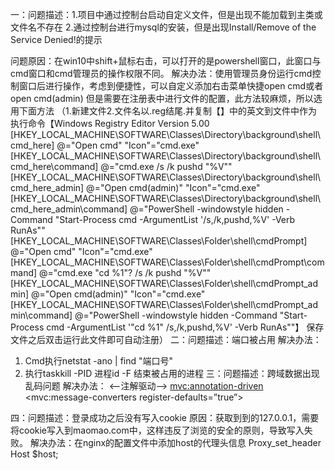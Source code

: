 一：问题描述：1.项目中通过控制台启动自定义文件，但是出现不能加载到主类或文件名不存在
		2.通过控制台进行mysql的安装，但是出现Install/Remove of the Service Denied!的提示

问题原因：在win10中shift+鼠标右击，可以打开的是powershell窗口，此窗口与cmd窗口和cmd管理员的操作权限不同。
解决办法：使用管理员身份运行cmd控制窗口后进行操作，考虑到便捷性，可以自定义添加右击菜单快捷open cmd或者open cmd(admin)
但是需要在注册表中进行文件的配置，此方法较麻烦，所以选用下面方法
（1.新建文件2.文件名以.reg结尾.并复制【】中的英文到文件中作为执行命令【Windows Registry Editor Version 5.00
[HKEY_LOCAL_MACHINE\SOFTWARE\Classes\Directory\background\shell\cmd_here]
@="Open cmd"
"Icon"="cmd.exe"
[HKEY_LOCAL_MACHINE\SOFTWARE\Classes\Directory\background\shell\cmd_here\command]
@="cmd.exe /s /k pushd \"%V\""
[HKEY_LOCAL_MACHINE\SOFTWARE\Classes\Directory\background\shell\cmd_here_admin]
@="Open cmd(admin)"
"Icon"="cmd.exe"
[HKEY_LOCAL_MACHINE\SOFTWARE\Classes\Directory\background\shell\cmd_here_admin\command]
@="PowerShell -windowstyle hidden -Command \"Start-Process cmd -ArgumentList '/s,/k,pushd,%V' -Verb RunAs\""
[HKEY_LOCAL_MACHINE\SOFTWARE\Classes\Folder\shell\cmdPrompt]
@="Open cmd"
"Icon"="cmd.exe"
[HKEY_LOCAL_MACHINE\SOFTWARE\Classes\Folder\shell\cmdPrompt\command]
@="cmd.exe \"cd %1\"? /s /k pushd \"%V\""
[HKEY_LOCAL_MACHINE\SOFTWARE\Classes\Folder\shell\cmdPrompt_admin]
@="Open cmd(admin)"
"Icon"="cmd.exe"
[HKEY_LOCAL_MACHINE\SOFTWARE\Classes\Folder\shell\cmdPrompt_admin\command]
@="PowerShell -windowstyle hidden -Command \"Start-Process cmd -ArgumentList '\"cd %1\" /s,/k,pushd,%V' -Verb RunAs\""】
保存文件之后双击运行此文件即可自动注册）
二：问题描述：端口被占用
解决办法：
1.	Cmd执行netstat -ano | find "端口号"
2.	执行taskkill -PID 进程id -F
结束被占用的进程
三：问题描述：跨域数据出现乱码问题
解决办法：
<--注解驱动-->
<mvc:annotation-driven>
<mvc:message-converters register-defaults=”true”>
<bean class=”org.springfraework.http.converter.StringHttpMessageConverter”>
<constructor-arg index=”o” value=”utf-8”/>
</bean>
</mvc:message-converters>
</mvc:annotation-driven>
四：问题描述：登录成功之后没有写入cookie
原因：获取到到的127.0.0.1，需要将cookie写入到maomao.com中，这样违反了浏览的安全的原则，导致写入失败。
解决办法：在nginx的配置文件中添加host的代理头信息
Proxy_set_header Host $host;
